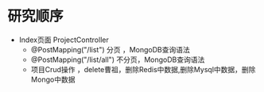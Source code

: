 # 研究顺序

- Index页面 ProjectController
	- @PostMapping("/list") 分页 ，MongoDB查询语法
	- @PostMapping("/list/all") 不分页，MongoDB查询语法
	- 项目Crud操作 ，delete曹祖，删除Redis中数据,删除Mysql中数据，删除Mongo中数据